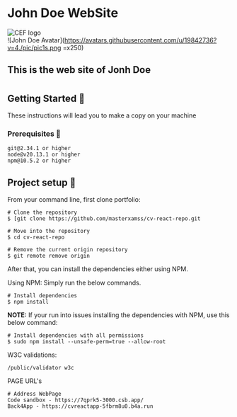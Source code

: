 # John Doe WebSite
  ![CEF logo](https://github.com/masterxamss/portfolio/assets/133535176/d891aecb-729a-4957-97ab-259a87a26074)  
  ![John Doe Avatar](https://avatars.githubusercontent.com/u/19842736?v=4./pic/pic1s.png =x250)







## This is the web site of Jonh Doe
#
## Getting Started 🚀
These instructions will lead you to make a copy on your machine
### Prerequisites 📝
```
git@2.34.1 or higher
node@v20.13.1 or higher
npm@10.5.2 or higher
```
## Project setup 🔧
From your command line, first clone portfolio:
```
# Clone the repository
$ [git clone https://github.com/masterxamss/cv-react-repo.git

# Move into the repository
$ cd cv-react-repo

# Remove the current origin repository
$ git remote remove origin
```
After that, you can install the dependencies either using NPM.

Using NPM: Simply run the below commands.
```
# Install dependencies
$ npm install

```
**NOTE:** If your run into issues installing the dependencies with NPM, use this below command:
```
# Install dependencies with all permissions
$ sudo npm install --unsafe-perm=true --allow-root
```
W3C validations:
```
/public/validator w3c

```
PAGE URL's
```
# Address WebPage
Code sandbox - https://7qprk5-3000.csb.app/
Back4App - https://cvreactapp-5fbrm8u0.b4a.run
